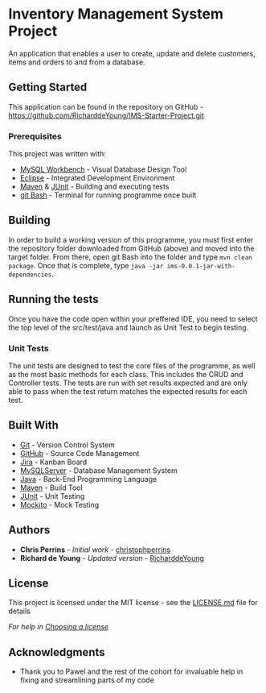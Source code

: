 # Inventory Management System Project

An application that enables a user to create, update and delete customers, items and orders to and from a database.

## Getting Started

This application can be found in the repository on GitHub - https://github.com/RicharddeYoung/IMS-Starter-Project.git

### Prerequisites

This project was written with:

* [MySQL Workbench](https://dev.mysql.com/downloads/workbench/) - Visual Database Design Tool
* [Eclipse](https://eclipse.org/downloads/) - Integrated Development Environment
* [Maven](https://maven.apache.org/) & [JUnit](https://juit.org/) - Building and executing tests
* [git Bash](https://git-scm.com/) - Terminal for running programme once built

## Building

In order to build a working version of this programme, you must first enter the repository folder downloaded from GitHub (above) and moved into the target folder. From there, open git Bash into the folder and type `mvn clean package`. Once that is complete, type `java -jar ims-0.0.1-jar-with-dependencies`.

## Running the tests

Once you have the code open within your preffered IDE, you need to select the top level of the src/test/java and launch as Unit Test to begin testing.

### Unit Tests 

The unit tests are designed to test the core files of the programme, as well as the most basic methods for each class. This includes the CRUD and Controller tests. The tests are run with set results expected and are only able to pass when the test return matches the expected results for each test.

## Built With

* [Git](https://git-scm.com/) - Version Control System
* [GitHub](https://github.com/) - Source Code Management
* [Jira](https://start.atlassian.com/) - Kanban Board
* [MySQLServer](https://dev.mysql.com/) - Database Management System
* [Java](https://java.com/) - Back-End Programming Language
* [Maven](https://maven.apache.org/) - Build Tool
* [JUnit](https://junit.org/) - Unit Testing
* [Mockito](https://site.mockito.org/) - Mock Testing

## Authors

* **Chris Perrins** - *Initial work* - [christophperrins](https://github.com/christophperrins)
* **Richard de Young** - *Updated version* - [RicharddeYoung](https://github.com/RicharddeYoung)

## License

This project is licensed under the MIT license - see the [LICENSE.md](LICENSE.md) file for details 

*For help in [Choosing a license](https://choosealicense.com/)*

## Acknowledgments

* Thank you to Pawel and the rest of the cohort for invaluable help in fixing and streamlining parts of my code